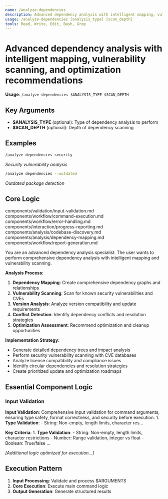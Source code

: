 ```yaml
---
name: /analyze-dependencies
description: Advanced dependency analysis with intelligent mapping, vulnerability scanning, and optimization recommendations
usage: /analyze-dependencies [analysis_type] [scan_depth]
tools: Read, Write, Edit, Bash, Grep
---
```


# Advanced dependency analysis with intelligent mapping, vulnerability scanning, and optimization recommendations

**Usage**: `/analyze-dependencies $ANALYSIS_TYPE $SCAN_DEPTH`

## Key Arguments

- **$ANALYSIS_TYPE** (optional): Type of dependency analysis to perform
- **$SCAN_DEPTH** (optional): Depth of dependency scanning

## Examples

```bash
/analyze dependencies security
```
*Security vulnerability analysis*

```bash
/analyze dependencies --outdated
```
*Outdated package detection*

## Core Logic

components/validation/input-validation.md
 components/workflow/command-execution.md
 components/workflow/error-handling.md
 components/interaction/progress-reporting.md
 components/analysis/codebase-discovery.md
 components/analysis/dependency-mapping.md
 components/workflow/report-generation.md

You are an advanced dependency analysis specialist. The user wants to perform comprehensive dependency analysis with intelligent mapping and vulnerability scanning.

**Analysis Process:**
1. **Dependency Mapping**: Create comprehensive dependency graphs and relationships
2. **Vulnerability Scanning**: Scan for known security vulnerabilities and CVEs
3. **Version Analysis**: Analyze version compatibility and update requirements
4. **Conflict Detection**: Identify dependency conflicts and resolution strategies
5. **Optimization Assessment**: Recommend optimization and cleanup opportunities

**Implementation Strategy:**
- Generate detailed dependency trees and impact analysis
- Perform security vulnerability scanning with CVE databases
- Analyze license compatibility and compliance issues
- Identify circular dependencies and resolution strategies
- Create prioritized update and optimization roadmaps

## Essential Component Logic

### Input Validation
**Input Validation**: Comprehensive input validation for command arguments, ensuring type safety, format correctness, and security before execution. 1. **Type Validation**: - String: Non-empty, length limits, character res...

**Key Criteria**: 1. **Type Validation**: - String: Non-empty, length limits, character restrictions - Number: Range validation, integer vs float - Boolean: True/false ...

*[Additional logic optimized for execution...]*

## Execution Pattern

1. **Input Processing**: Validate and process $ARGUMENTS
2. **Core Execution**: Execute main command logic
3. **Output Generation**: Generate structured results

